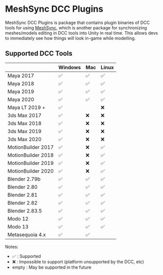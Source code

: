 # MeshSync DCC Plugins

MeshSync DCC Plugins is package that contains plugin binaries of DCC tools for using [MeshSync](https://docs.unity3d.com/Packages/com.unity.meshsync@latest), 
which is another package for synchronizing meshes/models editing in DCC tools into Unity in real time.
This allows devs to immediately see how things will look in-game while modelling.

## Supported DCC Tools

|                     | Windows            | Mac                | Linux              | 
| --------------------| ------------------ | ------------------ |------------------- | 
| Maya 2017           | :white_check_mark: | :white_check_mark: | :white_check_mark: | 
| Maya 2018           | :white_check_mark: | :white_check_mark: | :white_check_mark: | 
| Maya 2019           | :white_check_mark: | :white_check_mark: | :white_check_mark: | 
| Maya 2020           | :white_check_mark: | :white_check_mark: | :white_check_mark: | 
| Maya LT 2019 +      | :white_check_mark: |                    | :x:                | 
| 3ds Max 2017        | :white_check_mark: | :x:                | :x:                | 
| 3ds Max 2018        | :white_check_mark: | :x:                | :x:                | 
| 3ds Max 2019        | :white_check_mark: | :x:                | :x:                | 
| 3ds Max 2020        | :white_check_mark: | :x:                | :x:                | 
| MotionBuilder 2017  | :white_check_mark: | :x:                | :white_check_mark: | 
| MotionBuilder 2018  | :white_check_mark: | :x:                | :white_check_mark: | 
| MotionBuilder 2019  | :white_check_mark: | :x:                | :white_check_mark: | 
| MotionBuilder 2020  | :white_check_mark: | :x:                | :white_check_mark: | 
| Blender 2.79b       | :white_check_mark: | :white_check_mark: | :white_check_mark: | 
| Blender 2.80        | :white_check_mark: | :white_check_mark: | :white_check_mark: | 
| Blender 2.81        | :white_check_mark: | :white_check_mark: | :white_check_mark: | 
| Blender 2.82        | :white_check_mark: | :white_check_mark: | :white_check_mark: | 
| Blender 2.83.5      | :white_check_mark: | :white_check_mark: | :white_check_mark: | 
| Modo 12             | :white_check_mark: | :white_check_mark: | :white_check_mark: | 
| Modo 13             | :white_check_mark: | :white_check_mark: | :white_check_mark: | 
| Metasequoia 4.x     | :white_check_mark: | :white_check_mark: |                    | 

Notes:
* :white_check_mark: : Supported
* :x: : Impossible to support (platform unsupported by the DCC, etc)
* empty : May be supported in the future